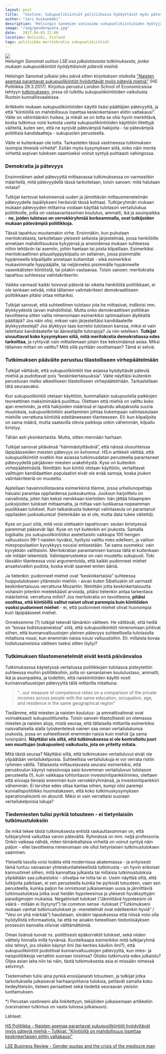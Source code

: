```yaml
---
layout: post
title:  "Vastine: Sukupuolikiintiöt politiikassa hyödyttävät myös päteviä miehiä"
author: "Jari Kuikanmäki"
description: "Helsingin Sanomien uutisoima sukupuolikiintiöiden hyötyjä esittelevä tutkimus on malliesimerkki tieteellisestä puoskaroinnista."
image: "/img/genderquota.jpg"
date:   2017-04-03 21:00
location: Helsinki, Finland
tags: politiikka meritokratia sukupuolikiintiöt
---
```


<div class="post-image">
<img src="{{ "/img/genderquota.jpg" | prepend: site.baseurl }}">
</div>
<em>Helsingin Sanomat uutisoi LSE:ssa julkaistavasta tutkimuksesta, jonka mukaan sukupuolikiintiöt hyödyttäisivät päteviä miehiä.</em>

Helsingin Sanomat julkaisi joku päivä sitten kirjoituksen otsikolla <a href="http://www.hs.fi/politiikka/art-2000005147704.html" target="_blank">"Naisten asemaa parantavat sukupuolikiintiöt hyödyttävät myös päteviä miehiä"</a> (HS Politiikka 29.3.2017). Kirjoitus perustui London School of Economicsissa tehtyyn <a href="http://blogs.lse.ac.uk/businessreview/2017/03/13/gender-quotas-and-the-crisis-of-the-mediocre-man" target="_blank">tutkimukseen</a>, jossa oli tutkittu sukupuolikiintiöiden vaikutusta Ruotsin kunnallisvaaleissa.

Artikkelin mukaan sukupuolikiintiöiden käyttö lisäsi päättäjien pätevyyttä, ja että “kiintiöillä on mahdollisuus lopettaa keskinkertaisen eliitin valtakausi”. Väite on vähintäänkin huikea, ja mikäli se on totta se olisi hyvin merkittävä, koska tutkimus voisi kumota useita sukupuolikiintiöiden käyttöön liitettyjä väitteitä, kuten sen, että ne syrjivät pätevämpiä hakijoita - tai pätevämpiä poliittisia kandidaatteja - sukupuolen perusteella.

Väite ei kuitenkaan ole totta. Tarkastelen tässä vastineessa tutkimuksen isoimpia ilmeisiä virheitä*. Esitän myös kysymyksen siitä, onko näin monta virhettä sopivan tuloksen saamiseksi voinut syntyä puhtaasti vahingossa.

<h3>Demokratia ja pätevyys</h3>

Ensimmäinen askel pätevyyttä mittaavassa tutkimuksessa on varmastikin määritellä, mitä pätevyydellä tässä tarkoitetaan, toisin sanoen: mitä halutaan mitata?

Tutkijat kertovat keksineensä uuden ja jännittävän mittausmenetelmän pätevyydelle (epäilykseni heräsivät tässä kohtaa). Tutkijaryhmän mukaan mukaan pätevyyden mittarina voidaan käyttää tulotason vertailulukua poliitikoille, joilla on vastaavantasoinen koulutus, ammatti, ikä ja asuinpaikka - <b>ne, joiden tulotaso on verrokkiryhmää korkeammalla, ovat tutkijoiden mukaan pätevämpiä poliitikkoja.</b>

Tässä tapahtuu muutamakin virhe. Ensinnäkin, kun puhutaan meritokratiasta, tarkoitetaan yleisesti sellaista järjestelmää, jossa henkilöille annetaan mahdollisuuksia kykyjensä ja ansioidensa mukaan suhteessa niihin tehtäviin tai asemiin, joihin haetaan tai joista kilpaillaan. Esimerkiksi meritokraattinen pituushyppykilpailu on sellainen, jossa pisimmälle hypänneelle kilpailijalle annetaan kultamitali - eikä esimerkiksi mukavimmalle hyppääjälle, tai neljänneksi pisimmälle hypänneelle vasenkätisten kiintiöstä, tai jotakin vastaavaa. Toisin sanoen: meritokratia tapahtuu suhteessa valintakriteeriin.

Vaikka varmasti kaikki toivovat päteviä tai oikeita henkilöitä politiikkaan, ei ole lainkaan selvää, mikä tällainen valintakriteeri demokraattiseen politiikkaan pitäisi ottaa mittariksi.

Tutkijat sanovat, että suhteellinen tulotaso jota he mittasivat, indikoisi mm. älykkyydestä (aivan mahdollista). Mutta onko demokraattisen politiikan tavoitteena sitten valita nimenomaan esimerkiksi optimaalisen älykkäitä päättäjiä? Jos näin olisi, miksei vain järjestettäisi kandidaateille älykkyystestejä? Jos älykkyys taas korreloi tulotason kanssa, miksi ei vain laitettaisi kandidaateille tai äänestäjille tulorajoja? Ja niin edelleen. <b>Tutkijat sivuuttavat koko kysymyksen siitä, mitä meritokratia demokratiassa edes tarkoittaa</b>, ja ryhtyvät vain mittailemaan jotain itse keksimäänsä asiaa. Miksi tällainen mittari on valittu? Mitä sillä pyritään osoittamaan? Tämä ei selviä.

<h3>Tutkimuksen pääväite perustuu tilastolliseen virhepäätelmään</h3>

Tutkijat väittävät, että sukupuolikiintiöt itse asiassa hyödyttävät päteviä miehiä ja pudottavat pois “keskinkertaisuuksia”. Väite näyttäisi kuitenkin perustuvan melko alkeelliseen tilastolliseen virhepäätelmään. Tarkastellaan tätä seuraavaksi.

Kun sukupuolikiintiö otetaan käyttöön, kummallakin sukupuolella paikkojen teoreettinen maksimimäärä puolittuu. Olettaen että miehiä on valittu koko ajan enemmän, ja että hakijoiden määrissä ei tapahdu aikajaksolla suuria muutoksia, sukupuolikiintiön asettaminen johtaa tiukempaan valintaseulaan miehille verrattuna kiintiötä edeltäneeseen tilanteeseen. Eli: kun kilpalijoita on sama määrä, mutta saatavilla olevia paikkoja onkin vähemmän, kilpailu kiristyy.

Tähän asti yksinkertaista. Mutta, sitten mennään harhaan.

Tutkijat sanovat pitävänsä “hämmästyttävänä”, että näissä olosuhteissa läpipäässeiden miesten pätevyys on kohonnut. HS:n artikkeli väittää, että sukupuolikiintiöt ovatkin itse asiassa tutkimusdatan perusteella parantaneet pätevyydellä pärjäävien miesten urakehitystä. Kyse on kuitenkin virhepäätelmästä. Nimittäin: kun kiintiö otetaan käyttöön, vertailtavat valittujen kandidaattien populaatiot eivät ole enää samoja, koska joukon valintakriteeriä on muutettu.

Ajatellaan havainnollistavana esimerkkinä tilanne, jossa urheilunopettaja haluaisi parantaa oppilaidensa juoksukuntoa. Juoksun harjoittelu on vaivalloista, joten hän keksii nerokkaan kiertotien: hän jättää hitaampien juoksijoiden tulokset mittaamatta, ja mittaa vain luokkansa nopeamman puolikkaan tulokset. Kuin taikaiskusta tiukempi valintaseula on parantanut oppilaiden juoksukuntoa! (tietenkään se ei ole, mutta data tukee väitettä).

Kyse on juuri siitä, mitä voisi olettaakin tapahtuvan: seulan kiristyessä paremmat pääsevät läpi. Kyse on nyt kuitenkin eri joukosta. Samalla logiikalla: jos sukupuolikiintiöksi asetettaisiin vaikkapa 100 hengen valtuustoon 99-1 naisten hyväksi, hyötyisi valittu mies edelleen, ja valitun miespopulaation kyvykkyys nousisi entisestään. Tai sama suomeksi: vain kyvykkäin valittaisiin. Meritokratian parantamisen kanssa tällä ei kuitenkaan ole mitään tekemistä. Valintaperusteeksi on vain muutettu sukupuoli. Toki tässäkin tilanteessa voisi argumentoida, että kaikki pudonneet miehet ansaitsivatkin pudota, koska eivät saaneet eniten ääniä.

Ja tietenkin: pudonneet miehet ovat “keskinkertaisia” suhteessa huipputulokseen yltäneisiin miehiin - aivan kuten Sibeliuskin oli varmasti keskinkertaisuus verrattuna Mozartiin. Nimittäin jotta keskinkertaisuutta voitaisiin jotenkin mielekkäästi arvioida, pitäisi tietenkin antaa tarkentava määritelmä: verrattuna mihin? Jos meritokratia on tavoitteena, <b>pitäisi osoittaa, että kiintiöillä valitut naiset olivat parempia kuin kiintiöiden vuoksi pudonneet miehet</b> - ei, että pudonneet miehet olivat huonompia kuin läpipäässeet miehet.

Onneksemme (?) tutkijat tekevät tämänkin väitteen. He väittävät, että heillä on “kovaa todistusaineistoa” siitä, että sukupuolikiintiöt nimenomaan johtivat siihen, että kunnanvaltuustojen yleinen pätevyys suhteellisella tulotasolla mitattuna nousi, kun enemmän naisia nousi valtuustoihin. Eli: millaista kovaa todistusaineistoa väitteen tueksi sitten löytyi?

<h3>Tutkimuksen tilastomenetelmät eivät kestä päivänvaloa</h3>

Tutkimuksessa käytetyssä vertailussa poliitikkojen tulotasoa pisteytettiin suhteessa muihin poliitikkoihin, joilla on samanlainen koulutustaso, ammatti, ikä ja asuinpaikka, ja todettiin, että naiskiintiöiden käyttö nosti kunnanvaltuustojen pätevyyttä tällä mittarilla mitattuna:

<blockquote>"...our measure of competence relies on a comparison of the private incomes across people with the same education, occupation, age, and residence in the same geographical region"</blockquote>

Tiedämme, että miesten ja naisten koulutus- ja ammattivalinnat ovat voimakkaasti sukupuolittuneita. Toisin sanoen tilastollisesti on olemassa miesten ja naisten aloja, mistä seuraa, että tällaisella mittarilla esimerkiksi naisvaltaisella alalla työskentelevä nainen saa oman vertailulukunsa joukosta, jossa on suhteellisesti enemmän naisia kuin miehiä (ja sama toisinpäin). <b>Näyttäisi siis siltä, että tutkimuksessa ei ole kontrolloitu juuri sen muuttujan (sukupuolen) vaikutusta, jota on yritetty mitata.</b>

Mitä tästä seuraa? Näyttäisi siltä, että tutkimuksen vertailuluvut eivät ole ylipäätään vertailukelpoisia. Suhteellisia vertailulukuja ei voi verrata ristiin ryhmien välillä. Tällaisesta mittaustavasta seuraisi esimerkiksi, että peruskoulun käynyt naissiivoaja saisi kovemman vertailuluvun tulotason perusteella (!), kuin vaikkapa tohtoritason investointipankkiirimies, olettaen että siivoaja tienaisi enemmän kuin verrokkiryhmänsä, ja investointipankkiiri vähemmän. Ei tarvitse edes ottaa kantaa siihen, kumpi olisi parempi kunnallispoliitiikko huomatakseen, että koko tutkimuskysymyksen operationalisointi on absurdi. Miksi ei vain verrattaisi suoraan vertailukelpoisia lukuja?

<h3>Tiedemiesten tulisi pyrkiä totuuteen - ei tietynlaisiin tutkimustuloksiin</h3>

Se mikä tekee tästä tutkimuksesta entistä raskauttavamman on, että tutkijaryhmä vaikuttaa varsin pätevältä. Ryhmässä on mm. neljä professoria. Onkin vaikeaa nähdä, miten tämänkaltaisia virheitä on voinut syntyä näin paljon - ellei tavoitteena nimenomaan ole ollut tietynlaisen tutkimustuloksen saaminen.

Yleisellä tasolla voisi todeta että modernissa akatemiassa - ja erityisesti tämä tuntuu vaivaavan yhteiskuntatieteellistä tutkimusta - on hyvin erikoiset kannustimet siihen, mitä kannattaa julkaista tai millaisia tutkimustuloksia ylipäätään saa julkaistuksi - olivatpa ne totta tai ei. Usein näyttää siltä, että tutkijoita palkitaan, ei sen perusteella kuinka he pyrkivät totuuteen, vaan sen perusteella, kuinka paljon he onnistuvat julkaisemaan uusia ja jännittäviä tutkimustuloksia jotka ovat heidän hypoteesinsa ja yleisesti hyväksyttyjen paradigmojen mukaisia. Negatiiviset tulokset (“Jännittävä hypoteesini oli väärä - mitään ei löytynyt”) tai common sense -tulokset ("Tutkimukseni mukaan vanhat tutkimustulokset ja -menetelmät ovat edelleenkin hyviä” / “Vesi on yhä märkää") haudataan, siinäkin tapauksessa että niissä voisi olla hyödyllistä informaatiota, tai että ne ainakin tieteellisen tiedonlisäyksen prosessin kannalta olisivat välttämättömiä.

Oman lisänsä tuovat ns. poliittisesti epäkorrektit tulokset, sekä niiden välttely hinnalla millä hyvänsä. Kuvitelkaapa esimerkiksi mitä tutkijaryhmä olisi tehnyt, jos olisikin käynyt ilmi (tai kenties kävikin ilmi?), että sukupuolikiintiöt pudottivat kunnanvaltuustojen pätevyyttä, kun mies- ja naispoliitikkoja verrattiin suoraan toisiinsa? Olisiko tutkimusta edes julkaistu? Olipa asian laita niin tai näin, tästä tutkimuksesta asia ei missään nimessä selvinnyt.

Tiedemiehen tulisi aina pyrkiä ensisijaisesti totuuteen, ja tutkijat jotka tarkoituksella julkaisevat harhaanjohtavia tuloksia, pettävät samalla koko tiedeyhteisön, tieteen periaatteet sekä tiedettä seuraavan yleisön luottamuksen.

*) Perustan vastineeni alla linkitettyyn, tekijöiden julkaisemaan artikkeliin (varsinainen tutkimus on vasta tulossa julkaisuun).

Lähteet:

<a href="http://www.hs.fi/politiikka/art-2000005147704.html" target="_blank">HS Politiikka - Naisten asemaa parantavat sukupuolikiintiöt hyödyttävät myös päteviä miehiä – Tutkijat: ”Kiintiöillä on mahdollisuus lopettaa keskinkertaisen eliitin valtakausi”</a>

<a href="http://blogs.lse.ac.uk/businessreview/2017/03/13/gender-quotas-and-the-crisis-of-the-mediocre-man" target="_blank">LSE Business Review - Gender quotas and the crisis of the mediocre man</a>